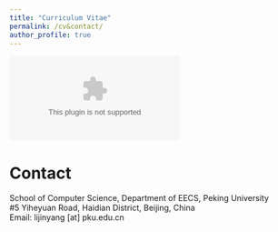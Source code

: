 ```yaml
---
title: "Curriculum Vitae"
permalink: /cv&contact/
author_profile: true
---
```

<embed src="https://lijinyang0228.github.io/files/cv/cv.pdf" type="CV in pdf" />

# Contact
School of Computer Science, Department of EECS, Peking University<br>
#5 Yiheyuan Road, Haidian District,
Beijing, China<br>
Email: lijinyang [at] pku.edu.cn
